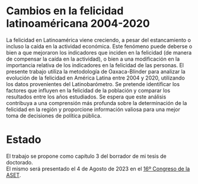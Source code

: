 # Cambios en la felicidad latinoaméricana 2004-2020

La felicidad en Latinoamérica viene creciendo, a pesar del estancamiento o incluso la caída en la actividad económica. Este fenómeno puede deberse o bien a que mejoraron los indicadores que inciden en la felicidad (de manera de compensar la caída en la actividad), o bien a una modificación en la importancia relativa de los indicadores en la felicidad de las personas. El presente trabajo utiliza la metodología de Oaxaca-Blinder para analizar la evolución de la felicidad en América Latina entre 2004 y 2020, utilizando los datos provenientes del Latinobarómetro. Se pretende identificar los factores que influyen en la felicidad de la población y comparar los resultados entre los años estudiados. Se espera que este análisis contribuya a una comprensión más profunda sobre la determinación de la felicidad en la región y proporcione información valiosa para una mejor toma de decisiones de política pública.

# Estado

El trabajo se propone como capítulo 3 del borrador de mi tesis de doctorado. \
El mismo será presentado el 4 de Agosto de 2023 en el [16º Congreso de la ASET](https://drive.google.com/file/d/1HBAWBZO8dPTfa3jVrfeGkaDcfa8ZPgyD/view).
